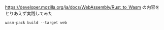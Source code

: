 https://developer.mozilla.org/ja/docs/WebAssembly/Rust_to_Wasm
の内容をとりあえず実践してみた
```
wasm-pack build --target web
```